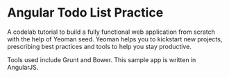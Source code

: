 Angular Todo List Practice
======================

A codelab tutorial to build a fully functional web application from scratch with the help of Yeoman seed. Yeoman helps you to kickstart new projects, prescribing best practices and tools to help you stay productive. 

Tools used include Grunt and Bower. This sample app is written in AngularJS.
